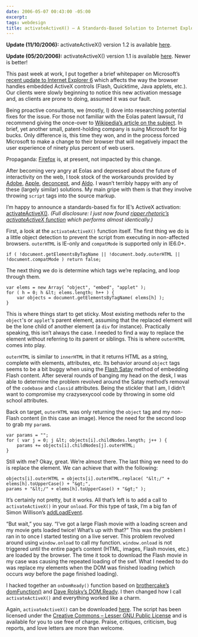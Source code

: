 ```yaml
---
date: 2006-05-07 00:43:00 -05:00
excerpt:
tags: webdesign
title: activateActiveX() – A Standards-Based Solution to Internet Explorer’s Active Content Woes
---
```



**Update (11/10/2006):** activateActiveX() version 1.2 is available [here](http://sixtwothree.org/blog/archives/2006/11/10/activateactivex-12/).

**Update (05/20/2006):** activateActiveX() version 1.1 is available [here](http://sixtwothree.org/blog/archives/2006/05/20/activateactivex-11/). Newer is better!

This past week at work, I put together a brief whitepaper on Microsoft’s [recent update to Internet Explorer 6](http://msdn.microsoft.com/library/default.asp?url=/workshop/author/dhtml/overview/activating_activex.asp "Activating ActiveX Controls") which affects the way the browser handles embedded ActiveX controls (Flash, Quicktime, Java applets, etc.). Our clients were slowly beginning to notice this new activation message and, as clients are prone to doing, assumed it was our fault.

Being proactive consultants, we (mostly, I) dove into researching potential fixes for the issue. For those not familiar with the Eolas patent lawsuit, I’d recommend giving the once-over to [Wikipedia’s article on the subject](http://msdn.microsoft.com/library/default.asp?url=/workshop/author/dhtml/overview/activating_activex.asp). In brief, yet another small, patent-holding company is suing Microsoft for big bucks. Only difference is, this time they won, and in the process forced Microsoft to make a change to their browser that will negatively impact the user experience of ninety plus percent of web users.

Propaganda: [Firefox](http://www.mozilla.com/firefox/ "Get Firefox") is, at present, not impacted by this change.

After becoming very angry at Eolas and depressed about the future of interactivity on the web, I took stock of the workarounds provided by [Adobe](http://www.adobe.com/devnet/activecontent/articles/devletter.html), [Apple](http://developer.apple.com/internet/ieembedprep.html), [deconcept](http://blog.deconcept.com/swfobject/), and [Aldo](http://www.hoeben.net/node/135/). I wasn’t terribly happy with any of these (largely similar) solutions. My main gripe with them is that they involve throwing `script` tags into the source markup.

I’m happy to announce a standards-based fix for IE’s ActiveX activation: [activateActiveX()](/files/activateActiveX.js "Download javascript source file"). _(Full disclosure: I just now found [ripper.rhetoric’s activateActiveX function](http://therippa.blogspot.com/2006/03/activateactivex.html) which performs almost identically.)_

First, a look at the `activateActiveX()` function itself. The first thing we do is a little object detection to prevent the script from executing in non-affected browsers. `outerHTML` is IE-only and `compatMode` is supported only in IE6.0+.

	if ( !document.getElementsByTagName || !document.body.outerHTML || !document.compatMode ) return false;

The next thing we do is determine which tags we’re replacing, and loop through them.

	var elems = new Array( "object", "embed", "applet" );
	for ( h = 0; h &lt; elems.length; h++ ) {
	    var objects = document.getElementsByTagName( elems[h] );
	}

This is where things start to get sticky. Most existing methods refer to the `object`'s or `applet`'s parent element, assuming that the replaced element will be the lone child of another element (a `div` for instance). Practically speaking, this isn’t always the case. I needed to find a way to replace the element without referring to its parent or siblings. This is where `outerHTML` comes into play.

`outerHTML` is similar to `innerHTML` in that it returns HTML as a string, complete with elements, attributes, etc. Its behavior around `object` tags seems to be a bit buggy when using the [Flash Satay](http://www.alistapart.com/articles/flashsatay/) method of embedding Flash content. After several rounds of banging my head on the desk, I was able to determine the problem revolved around the Satay method’s removal of the `codebase` and `classid` attributes. Being the stickler that I am, I didn’t want to compromise my crazysexycool code by throwing in some old school attributes.

Back on target, `outerHTML` was only returning the `object` tag and my non-Flash content (in this case an image). Hence the need for the second loop to grab my `param`s.

	var params = "";
	for ( var j = 0; j &lt; objects[i].childNodes.length; j++ ) {
	    params += objects[i].childNodes[j].outerHTML;
	}

Still with me? Okay, great. We’re almost there. The last thing we need to do is replace the element. We can achieve that with the following:

	objects[i].outerHTML = objects[i].outerHTML.replace( "&lt;/" +
	elems[h].toUpperCase() + "&gt;",
	params + "&lt;/" + elems[h].toUpperCase() + "&gt;" );

It’s certainly not pretty, but it works. All that’s left is to add a call to `activateActiveX()` in your `onload`. For this type of task, I’m a big fan of Simon Willison’s [addLoadEvent](http://simon.incutio.com/archive/2004/05/26/addLoadEvent).

“But wait,” you say. “I’ve got a large Flash movie with a loading screen and my movie gets loaded twice! What’s up with that?” This was the problem I ran in to once I started testing on a live server. This problem revolved around using `window.onload` to call my function. `window.onload` is not triggered until the entire page’s content (HTML, images, Flash movies, etc.) are loaded by the browser. The time it took to download the Flash movie in my case was causing the repeated loading of the swf. What I needed to do was replace my elements when the DOM was finished loading (which occurs <em>way</em> before the page finished loading).

I hacked together an `onDomReady()` function based on [brothercake’s domFunction()](http://www.brothercake.com/site/resources/scripts/domready/) and [Dave Rolsky’s DOM.Ready](http://www.openjsan.org/doc/a/au/autarch/DOM/Ready/0.14/lib/DOM/Ready.html). I then changed how I call `activateActiveX()` and everything worked like a charm.

Again, `activateActiveX()` can be downloaded [here](/files/activateActiveX.js). The script has been licensed under the [Creative Commons – Lesser GNU Public License](http://creativecommons.org/licenses/LGPL/2.1/) and is available for you to use free of charge. Praise, critiques, criticism, bug reports, and love letters are more than welcome.